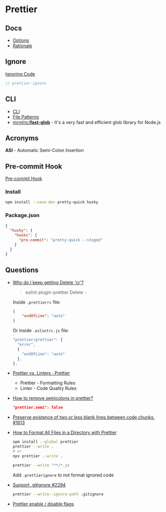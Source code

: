 # Prettier

## Docs

* [Options](https://prettier.io/docs/en/options.html)
* [Rationale](https://prettier.io/docs/en/rationale.html)

## Ignore

[Ignoring Code](https://prettier.io/docs/en/ignore.html)

```js
// prettier-ignore
```

## CLI

* [CLI](https://prettier.io/docs/en/cli.html)
* [File Patterns](https://prettier.io/docs/en/cli.html#file-patterns)
* [mrmlnc/**fast-glob**](https://github.com/mrmlnc/fast-glob#pattern-syntax) - It's a very fast and efficient glob library for Node.js

## Acronyms

**ASI** - Automatic Semi-Colon Insertion


## Pre-commit Hook

[Pre-commit Hook](https://prettier.io/docs/en/precommit.html)

### Install

```bash
npm install --save-dev pretty-quick husky
```

### Package.json

```json
{
  "husky": {
    "hooks": {
      "pre-commit": "pretty-quick --staged"
    }
  }
}
```


## Questions

* [Why do I keep getting Delete 'cr'?](https://stackoverflow.com/q/53516594/1366033)

    > eslint-plugin-prettier Delete `␍`

    Inside `.prettierrc` file:

    ```json
    {
        "endOfLine": "auto"
    }
    ```

    Or inside `.eslintrc.js` file:

    ```js
    "prettier/prettier": {
      "error",
      {
        "endOfLine": "auto"
      },
    },
    ```

* [Prettier vs. Linters · Prettier](https://prettier.io/docs/en/comparison.html)

  * Prettier - Formatting Rules
  * Linter - Code Quality Rules

* [How to remove semicolons in prettier?](https://stackoverflow.com/q/45404823/1366033)

  ```json
  "prettier.semi": false
  ```

* [Preserve existence of two or less blank lines between code chunks. #1613](https://github.com/prettier/prettier/issues/1613)

* [How to Format All Files in a Directory with Prettier](https://levelup.gitconnected.com/how-to-format-all-files-in-a-directory-with-prettier-5f0ff5f4ffb2)


  ```bash
  npm install --global prettier
  prettier --write .
  # or
  npx prettier --write .
  ```

  ```bash
  prettier --write "**/*.js
  ```

  Add `.prettierignore` to not format ignored code


* [Support .gitignore #2294](https://github.com/prettier/prettier/issues/2294)

  ```bash
  prettier --write--ignore-path .gitignore
  ```


* [Prettier enable / disable flags](https://github.com/prettier/prettier/issues/5287)

